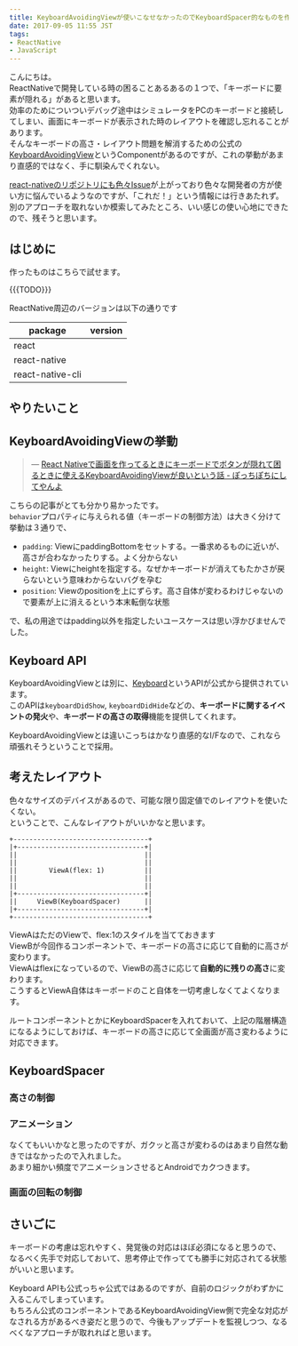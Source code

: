```yaml
---
title: KeyboardAvoidingViewが使いこなせなかったのでKeyboardSpacer的なものを作った
date: 2017-09-05 11:55 JST
tags:
- ReactNative
- JavaScript
---
```


こんにちは。  
ReactNativeで開発している時の困ることあるあるの１つで、「キーボードに要素が隠れる」があると思います。  
効率のためについついデバッグ途中はシミュレータをPCのキーボードと接続してしまい、画面にキーボードが表示された時のレイアウトを確認し忘れることがあります。  
そんなキーボードの高さ・レイアウト問題を解消するための公式の[KeyboardAvoidingView](http://facebook.github.io/react-native/releases/0.47/docs/keyboardavoidingview.html#keyboardavoidingview)というComponentがあるのですが、これの挙動があまり直感的ではなく、手に馴染んでくれない。  

[react-nativeのリポジトリにも色々Issue](https://github.com/facebook/react-native/issues?utf8=%E2%9C%93&q=is%3Aissue%20KeyboardAvoidingView%20%20example)が上がっており色々な開発者の方が使い方に悩んでいるようなのですが、「これだ！」という情報には行きあたれず。  
別のアプローチを取れないか模索してみたところ、いい感じの使い心地にできたので、残そうと思います。

<!--more-->

## はじめに

作ったものはこちらで試せます。

{{{TODO}}}

ReactNative周辺のバージョンは以下の通りです

|package|version|
|---|---|
|react||
|react-native||
|react-native-cli||

## やりたいこと


## KeyboardAvoidingViewの挙動
> &mdash; [React Nativeで画面を作ってるときにキーボードでボタンが隠れて困るときに使えるKeyboardAvoidingViewが良いという話 - ぽっちぽちにしてやんよ](http://blog.pchw.io/entry/2017/06/07/132628)

こちらの記事がとても分かり易かったです。  
`behavior`プロパティに与えられる値（キーボードの制御方法）は大きく分けて挙動は３通りで、

* `padding`: ViewにpaddingBottomをセットする。一番求めるものに近いが、高さが合わなかったりする。よく分からない
* `height`: Viewにheightを指定する。なぜかキーボードが消えてもたかさが戻らないという意味わからないバグを孕む
* `position`: Viewのpositionを上にずらす。高さ自体が変わるわけじゃないので要素が上に消えるという本末転倒な状態

で、私の用途ではpadding以外を指定したいユースケースは思い浮かびませんでした。

## Keyboard API

KeyboardAvoidingViewとは別に、[Keyboard](http://facebook.github.io/react-native/releases/0.47/docs/keyboard.html#keyboard)というAPIが公式から提供されています。  
このAPIは`keyboardDidShow`, `keyboardDidHide`などの、**キーボードに関するイベントの発火**や、**キーボードの高さの取得**機能を提供してくれます。

KeyboardAvoidingViewとは違いこっちはかなり直感的なI/Fなので、これなら頑張れそうということで採用。

## 考えたレイアウト

色々なサイズのデバイスがあるので、可能な限り固定値でのレイアウトを使いたくない。  
ということで、こんなレイアウトがいいかなと思います。

```
+----------------------------------+
|+--------------------------------+|
||                                ||
||                                ||
||        ViewA(flex: 1)          ||
||                                ||
||                                ||
|+--------------------------------+|
||     ViewB(KeyboardSpacer)      ||
|+--------------------------------+|
+----------------------------------+
```

ViewAはただのViewで、flex:1のスタイルを当てておきます  
ViewBが今回作るコンポーネントで、キーボードの高さに応じて自動的に高さが変わります。  
ViewAはflexになっているので、ViewBの高さに応じて**自動的に残りの高さ**に変わります。  
こうするとViewA自体はキーボードのこと自体を一切考慮しなくてよくなります。

ルートコンポーネントとかにKeyboardSpacerを入れておいて、上記の階層構造になるようにしておけば、キーボードの高さに応じて全画面が高さ変わるように対応できます。

## KeyboardSpacer

### 高さの制御

### アニメーション
なくてもいいかなと思ったのですが、ガクッと高さが変わるのはあまり自然な動きではなかったので入れました。  
あまり細かい頻度でアニメーションさせるとAndroidでカクつきます。

### 画面の回転の制御

## さいごに

キーボードの考慮は忘れやすく、発覚後の対応はほぼ必須になると思うので、  
なるべく先手で対応しておいて、思考停止で作ってても勝手に対応されてる状態がいいと思います。  

Keyboard APIも公式っちゃ公式ではあるのですが、自前のロジックがわずかに入るこんでしまっています。  
もちろん公式のコンポーネントであるKeyboardAvoidingView側で完全な対応がなされる方があるべき姿だと思うので、今後もアップデートを監視しつつ、なるべくなアプローチが取れればと思います。

